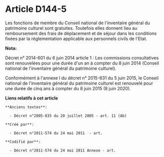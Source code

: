 # Article D144-5

Les fonctions de membre du Conseil national de l'inventaire général du patrimoine culturel sont gratuites. Toutefois elles
donnent lieu au remboursement des frais de déplacement et de séjour dans les conditions fixées par la réglementation
applicable aux personnels civils de l'Etat.

**Nota:**

Décret n° 2014-601 du 6 juin 2014 article 1 : Les commissions consultatives sont renouvelées pour une durée d'un an à compter
du 8 juin 2014 (Conseil national de l'inventaire général du patrimoine culturel).

Conformément à l'annexe I du décret n° 2015-631 du 5 juin 2015, le Conseil national de l'inventaire général du patrimoine
culturel est renouvelé pour une durée de cinq ans à compter du 8 juin 2015 (8 juin 2020).

**Liens relatifs à cet article**

	**Anciens textes**:

	  - Décret n°2005-835 du 20 juillet 2005 - art. 11 (Ab)

	**Créé par**:

	  - Décret n°2011-574 du 24 mai 2011  - art.

	**Codifié par**:

	  - Décret n°2011-574 du 24 mai 2011 Annexe - art.
